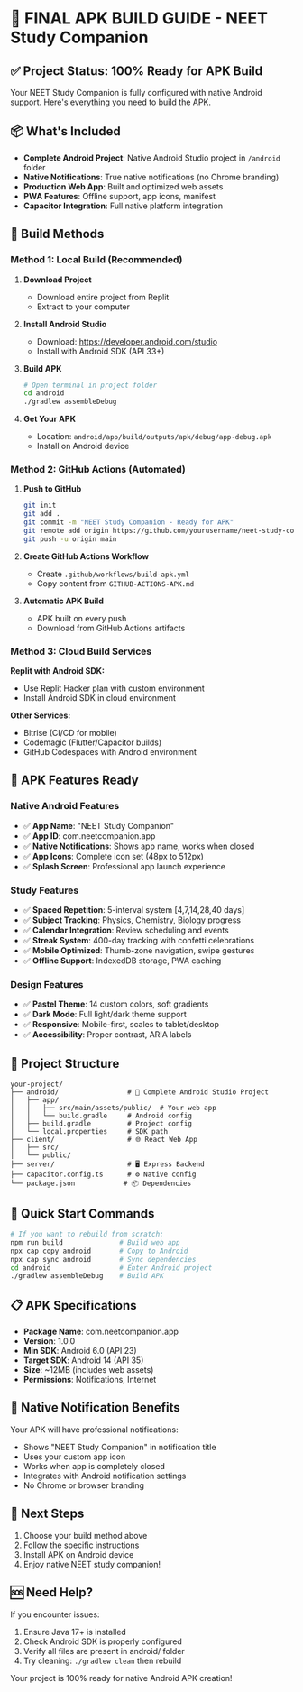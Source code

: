 # 🚀 FINAL APK BUILD GUIDE - NEET Study Companion

## ✅ Project Status: 100% Ready for APK Build

Your NEET Study Companion is fully configured with native Android support. Here's everything you need to build the APK.

## 📦 What's Included

- **Complete Android Project**: Native Android Studio project in `/android` folder
- **Native Notifications**: True native notifications (no Chrome branding)
- **Production Web App**: Built and optimized web assets
- **PWA Features**: Offline support, app icons, manifest
- **Capacitor Integration**: Full native platform integration

## 🎯 Build Methods

### Method 1: Local Build (Recommended)

1. **Download Project**
   - Download entire project from Replit
   - Extract to your computer

2. **Install Android Studio**
   - Download: https://developer.android.com/studio
   - Install with Android SDK (API 33+)

3. **Build APK**
   ```bash
   # Open terminal in project folder
   cd android
   ./gradlew assembleDebug
   ```

4. **Get Your APK**
   - Location: `android/app/build/outputs/apk/debug/app-debug.apk`
   - Install on Android device

### Method 2: GitHub Actions (Automated)

1. **Push to GitHub**
   ```bash
   git init
   git add .
   git commit -m "NEET Study Companion - Ready for APK"
   git remote add origin https://github.com/yourusername/neet-study-companion
   git push -u origin main
   ```

2. **Create GitHub Actions Workflow**
   - Create `.github/workflows/build-apk.yml`
   - Copy content from `GITHUB-ACTIONS-APK.md`

3. **Automatic APK Build**
   - APK built on every push
   - Download from GitHub Actions artifacts

### Method 3: Cloud Build Services

**Replit with Android SDK:**
- Use Replit Hacker plan with custom environment
- Install Android SDK in cloud environment

**Other Services:**
- Bitrise (CI/CD for mobile)
- Codemagic (Flutter/Capacitor builds)
- GitHub Codespaces with Android environment

## 📱 APK Features Ready

### Native Android Features
- ✅ **App Name**: "NEET Study Companion"
- ✅ **App ID**: com.neetcompanion.app
- ✅ **Native Notifications**: Shows app name, works when closed
- ✅ **App Icons**: Complete icon set (48px to 512px)
- ✅ **Splash Screen**: Professional app launch experience

### Study Features
- ✅ **Spaced Repetition**: 5-interval system [4,7,14,28,40 days]
- ✅ **Subject Tracking**: Physics, Chemistry, Biology progress
- ✅ **Calendar Integration**: Review scheduling and events
- ✅ **Streak System**: 400-day tracking with confetti celebrations
- ✅ **Mobile Optimized**: Thumb-zone navigation, swipe gestures
- ✅ **Offline Support**: IndexedDB storage, PWA caching

### Design Features
- ✅ **Pastel Theme**: 14 custom colors, soft gradients
- ✅ **Dark Mode**: Full light/dark theme support
- ✅ **Responsive**: Mobile-first, scales to tablet/desktop
- ✅ **Accessibility**: Proper contrast, ARIA labels

## 🔧 Project Structure

```
your-project/
├── android/                 # 📱 Complete Android Studio Project
│   ├── app/
│   │   ├── src/main/assets/public/  # Your web app
│   │   └── build.gradle     # Android config
│   ├── build.gradle         # Project config
│   └── local.properties     # SDK path
├── client/                  # 🌐 React Web App
│   ├── src/
│   └── public/
├── server/                  # 🖥️ Express Backend
├── capacitor.config.ts      # ⚙️ Native config
└── package.json            # 📦 Dependencies
```

## 🚀 Quick Start Commands

```bash
# If you want to rebuild from scratch:
npm run build              # Build web app
npx cap copy android       # Copy to Android
npx cap sync android       # Sync dependencies
cd android                 # Enter Android project
./gradlew assembleDebug    # Build APK
```

## 📋 APK Specifications

- **Package Name**: com.neetcompanion.app
- **Version**: 1.0.0
- **Min SDK**: Android 6.0 (API 23)
- **Target SDK**: Android 14 (API 35)
- **Size**: ~12MB (includes web assets)
- **Permissions**: Notifications, Internet

## 🔔 Native Notification Benefits

Your APK will have professional notifications:
- Shows "NEET Study Companion" in notification title
- Uses your custom app icon
- Works when app is completely closed
- Integrates with Android notification settings
- No Chrome or browser branding

## 🎯 Next Steps

1. Choose your build method above
2. Follow the specific instructions
3. Install APK on Android device
4. Enjoy native NEET study companion!

## 🆘 Need Help?

If you encounter issues:
1. Ensure Java 17+ is installed
2. Check Android SDK is properly configured
3. Verify all files are present in android/ folder
4. Try cleaning: `./gradlew clean` then rebuild

Your project is 100% ready for native Android APK creation!